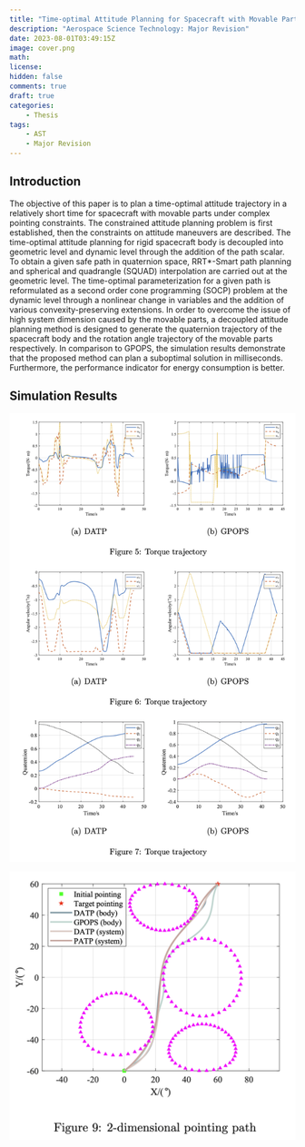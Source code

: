 ```yaml
---
title: "Time-optimal Attitude Planning for Spacecraft with Movable Parts Using Second Order Cone Programming"
description: "Aerospace Science Technology: Major Revision"
date: 2023-08-01T03:49:15Z
image: cover.png
math: 
license: 
hidden: false
comments: true
draft: true
categories:
    - Thesis
tags:
    - AST
    - Major Revision
---
```


## Introduction

The objective of this paper is to plan a time-optimal attitude trajectory
in a relatively short time for spacecraft with movable parts under complex
pointing constraints. The constrained attitude planning problem is first established, then the constraints on attitude maneuvers are described. The
time-optimal attitude planning for rigid spacecraft body is decoupled into
geometric level and dynamic level through the addition of the path scalar.
To obtain a given safe path in quaternion space, RRT*-Smart path planning and spherical and quadrangle (SQUAD) interpolation are carried out
at the geometric level. The time-optimal parameterization for a given path
is reformulated as a second order cone programming (SOCP) problem at
the dynamic level through a nonlinear change in variables and the addition
of various convexity-preserving extensions. In order to overcome the issue
of high system dimension caused by the movable parts, a decoupled attitude planning method is designed to generate the quaternion trajectory of
the spacecraft body and the rotation angle trajectory of the movable parts
respectively. In comparison to GPOPS, the simulation results demonstrate
that the proposed method can plan a suboptimal solution in milliseconds.
Furthermore, the performance indicator for energy consumption is better.

## Simulation Results

![Alt text](traj.png)

![Alt text](path_compare.png)
